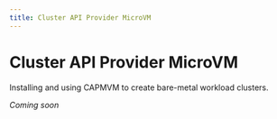 ```yaml
---
title: Cluster API Provider MicroVM
---
```


# Cluster API Provider MicroVM

Installing and using CAPMVM to create bare-metal workload clusters.

_Coming soon_
